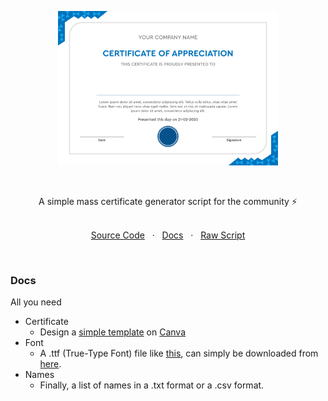 <!-- <p align="center">
  <b>Certificate Generator</b>
</p> -->
<br><br>
<p align="center">
  <img width ="70%" src="https://raw.githubusercontent.com/Taraldinn/certificate-generator/master/templates/PUDSCERT.png">
</p>
<br>
<p align="center"> A simple mass certificate generator script for the community ⚡ </p>

<p align="center">
  <br>
  <a href="main.py">Source Code</a> &nbsp; · &nbsp; 
  <a href="#docs">Docs</a> &nbsp; · &nbsp;
  <a href="#">Raw Script</a>
  <br>
</p>
<br>


### Docs

All you need

- Certificate
    - Design a [simple template](template.png) on [Canva](https://www.canva.com/)
- Font
    - A .ttf (True-Type Font) file like [this](/font), can simply be downloaded from [here](https://www.google.com/search?q=download+.ttf+fonts).
- Names
    - Finally, a list of names in a .txt format or a .csv format.

<br>




